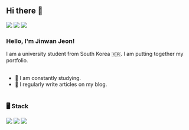 ## Hi there 👋
<a href="https://github.com/j1nwan"><img src="https://img.shields.io/badge/GITHUB-181717?style=flat-square&logo=Github&logoColor=white"/></a>
<a href="https://j1nwan.github.io" target="_blank"><img src="https://img.shields.io/badge/BLOG-20c997?style=flat-square&logo=Vimeo&logoColor=white"/></a>
<a href="weamicron@gmail.com" target="_blank"><img src="https://img.shields.io/badge/MAIL-EA4335?style=flat-square&logo=Gmail&logoColor=white"/></a>
<br>

### Hello, I'm Jinwan Jeon!

I am a university student from South Korea 🇰🇷. I am putting together my portfolio.
<br><br>

- 🔭 I am constantly studying.<br>
- 📝 I regularly write articles on my blog.
<br><br>

### 🖥 Stack
<img src="https://img.shields.io/badge/Java-007396?style=flat-square&logo=Java&logoColor=white"/></a>
<img src="https://img.shields.io/badge/Apache Tomcat-F8DC75?style=flat-square&logo=ApacheTomcat&logoColor=black"/></a>
<img src="https://img.shields.io/badge/Eclipse IDE-2C2255?style=flat-square&logo=EclipseIDE&logoColor=white"/></a>
